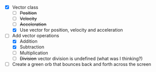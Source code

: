 - [x] Vector class
    - [ ] ~~Position~~
    - [ ] ~~Velocity~~
    - [ ] ~~Acceleration~~
    - [x] Use vector for position, velocity and acceleration

- [ ] Add vector operations
    - [x] Addition
    - [x] Subtraction
    - [ ] Multiplication
    - [ ] ~~Division~~ vector division is undefined (what was I thinking?)

- [ ] Create a green orb that bounces back and forth across the screen